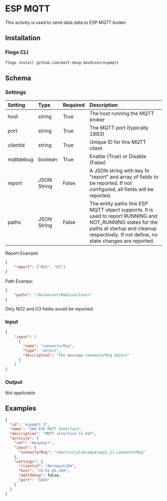 # ESP MQTT
This activity is used to send data data to ESP MQTT broker

## Installation
### Flogo CLI
```bash
flogo install github.com/matt-doug-davdison/espmqtt
```

## Schema

### Settings

| Setting     | Type   | Required  | Description |
|:------------|:-------|:----------|:------------|
| host  | string      | True | The host running the MQTT broker|
| port | string | True | The MQTT port (typically 1883)|
| clientid | string | True | Unique ID for this MQTT client|
| mqttdebug | boolean | True | Enable (True) or Disable (False) |
| report | JSON String | False | A JSON string with key fo "report" and array of fields to be reported. If not configured, all fields will be reported. |
| paths | JSON String| False | The entity paths this ESP MQTT object supports. It is used to report RUNNING and NOT_RUNNING states for the paths at startup and cleanup respectively. If not define, no state changes are reported.

Report Example:
```json
{
    "report": ["NO2", "O3"]
}
```
Path Exampe:
```json
{
    "paths": "/Bucharest/Madison/Inner"
}
```

Only NO2 and O3 fields would be reported.

### Input
```json
{
    "input": [
      {
        "name": "connectorMsg",
        "type": "object",
        "description": "The message connectorMsg object"
      }
    ]
}
```
### Output

*Not applicable*

## Examples
```json
{
  "id": "espmqtt_3",
  "name": "10m ESP MQTT Interface",
  "description": "MQTT interface to ESP",
  "activity": {
    "ref": "#espmqtt",
    "input": {
      "connectorMsg": "=$activity[aeroqualaqy1_2].connectorMsg"
    },
    "settings": {
      "clientid": "Aeroqual10m",
      "host": "10.52.65.189",
      "mqttdebug": false,
      "port": "1883"
    }
  }
}
```

